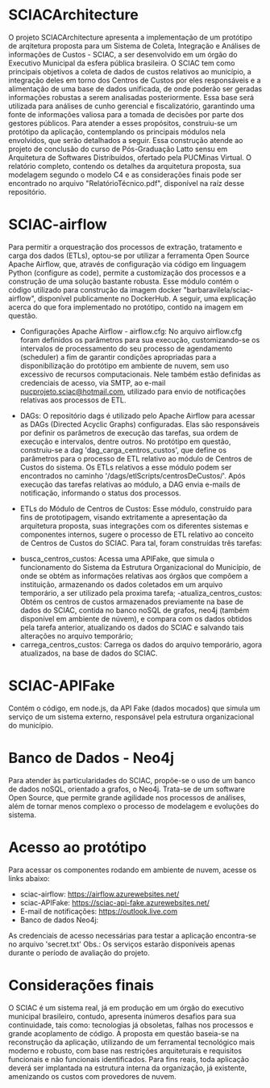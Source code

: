# SCIACArchitecture
O projeto SCIACArchitecture apresenta a implementação de um protótipo de arqitetura proposta para um Sistema de Coleta, Integração e Análises de informações de Custos - SCIAC, a ser desenvolvido em um órgão do Executivo Municipal da esfera pública brasileira.
O SCIAC tem como principais objetivos a coleta de dados de custos relativos ao município, a integração deles em torno dos Centros de Custos por eles responsáveis e a alimentação de uma base de dados unificada, de onde poderão ser geradas informações robustas a serem analisadas posteriormente. Essa base será utilizada para análises de cunho gerencial e fiscalizatório, garantindo uma fonte de informações valiosa para a tomada de decisões por parte dos gestores públicos.
Para atender a esses propósitos, construiu-se um protótipo da aplicação, contemplando os principais módulos nela envolvidos, que serão detalhados a seguir.
Essa construção atende ao projeto de conclusão do curso de Pós-Graduação Latto sensu em Arquitetura de Softwares Distribuídos, ofertado pela PUCMinas Virtual. O relatório completo, contendo os detalhes da arquitetura proposta, sua modelagem segundo o modelo C4 e as considerações finais pode ser encontrado no arquivo "RelatórioTécnico.pdf", disponível na raíz desse repositório.

# SCIAC-airflow
Para permitir a orquestração dos processos de extração, tratamento e carga dos dados (ETLs), optou-se por utilizar a ferramenta Open Source Apache Airflow, que, através de configuração via código em linguagem Python (configure as code), permite a customização dos processos e a construção de uma solução bastante robusta.
Esse módulo contém o código utilizado para construção da imagem docker "barbaravilela/sciac-airflow", disponível publicamente no DockerHub.
A seguir, uma explicação acerca do que fora implementado no protótipo, contido na imagem em questão.

* Configurações Apache Airflow - airflow.cfg:
No arquivo airflow.cfg foram definidos os parâmetros para sua execução, customizando-se os intervalos de processamento do seu processo de agendamento (scheduler) a fim de garantir condições apropriadas para a disponibilização do protótipo em ambiente de nuvem, sem uso excessivo de recursos computacionais.
Nele também estão definidas as credenciais de acesso, via SMTP, ao e-mail pucprojeto.sciac@hotmail.com, utilizado para envio de notificações relativas aos processos de ETL.

* DAGs:
O repositório dags é utilizado pelo Apache Airflow para acessar as DAGs (Directed Acyclic Graphs) configuradas. Elas são responsáveis por definir os parâmetros de execução das tarefas, sua ordem de execução e intervalos, dentre outros.
No protótipo em questão, construiu-se a dag 'dag_carga_centros_custos', que define os parâmetros para o processo de ETL relativo ao módulo de Centros de Custos do sistema.
Os ETLs relativos a esse módulo podem ser encontrados no caminho '/dags/etlScripts/centrosDeCustos/'.
Após execução das tarefas relativas ao módulo, a DAG envia e-mails de notificação, informando o status dos processos.

* ETLs do Módulo de Centros de Custos:
Esse módulo, construído para fins de prototipagem, visando extritamente a apresentação da arquitetura proposta, suas integrações com os diferentes sistemas e componentes internos, sugere o processo de ETL relativo ao conceito de Centros de Custos do SCIAC.
Para tal, foram construídas três tarefas:
- busca_centros_custos: Acessa uma APIFake, que simula o funcionamento do Sistema da Estrutura Organizacional do Município, de onde se obtém as informações relativas aos órgãos que compõem a instituição, armazenando os dados coletados em um arquivo temporário, a ser utilizado pela proxima tarefa;
-atualiza_centros_custos:   Obtém os centros de custos armazenados previamente na base de dados do SCIAC, contida no banco noSQL de grafos, neo4j (também disponível em ambiente de núvem), e compara com os dados obtidos pela tarefa anterior, atualizando os dados do SCIAC e salvando tais alterações no arquivo temporário;
- carrega_centros_custos: Carrega os dados do arquivo temporário, agora atualizados, na base de dados do SCIAC.

# SCIAC-APIFake
Contém o código, em node.js, da API Fake (dados mocados) que simula um serviço de um sistema externo, responsável pela estrutura organizacional do município.

 # Banco de Dados - Neo4j
Para atender às particularidades do SCIAC, propõe-se o uso de um banco de dados noSQL, orientado a grafos, o Neo4j.
Trata-se de um software Open Source, que permite grande agilidade nos processos de análises, além de tornar menos complexo o processo de modelagem e evoluções do sistema.

 # Acesso ao protótipo
Para acessar os componentes rodando em ambiente de nuvem, acesse os links abaixo:

* sciac-airflow: https://airflow.azurewebsites.net/
* sciac-APIFake: https://sciac-api-fake.azurewebsites.net/
* E-mail de notificações: https://outlook.live.com
* Banco de dados Neo4j: 

As credenciais de acesso necessárias para testar a aplicação encontra-se no arquivo 'secret.txt'
Obs.: Os serviços estarão disponíveis apenas durante o período de avaliação do projeto.

 # Considerações finais
 O SCIAC é um sistema real, já em produção em um órgão do executivo municipal brasileiro, contudo, apresenta inúmeros desafios para sua continuidade, tais como: tecnologias já obsoletas, falhas nos processos e grande acoplamento de código.
 A proposta em questão baseia-se na reconstrução da aplicação, utilizando de um ferramental tecnológico mais moderno e robusto, com base nas restrições arquiteturais e requisitos funcionais e não funcionais identificados.
 Para fins reais, toda aplicação deverá ser implantada na estrutura interna da organização, já existente, amenizando os custos com provedores de nuvem. 
